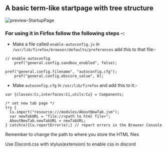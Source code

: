 ## A basic term-like startpage with tree structure

![preview-StartupPage](../Screenshots/StartupPage.png)

### For using it in Firfox follow the following steps -:

* Make a file called `enable-autoconfig.js` in `/usr/lib/firefox/browser/defaults/preferences`
  add this to that file:-
```
// enable autoconfig
    pref("general.config.sandbox_enabled", false);

pref("general.config.filename", "autoconfig.cfg");
    pref("general.config.obscure_value", 0);
```

* Make `autoconfig.cfg` in `/usr/lib/firefox`
  and add this to it:-

```
var {classes:Cc,interfaces:Ci,utils:Cu} = Components;

/* set new tab page */
try {
  Cu.import("resource:///modules/AboutNewTab.jsm");
  var newTabURL = "file://<path to html file>";
  AboutNewTab.newTabURL = newTabURL;
} catch(e){Cu.reportError(e);} // report errors in the Browser Console
```

Remember to change the path to where you store the HTML files

Use Discord.css with stylus(extension) to enable css in discord

